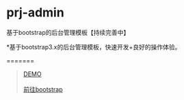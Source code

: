 # prj-admin
基于bootstrap的后台管理模板【持续完善中】

*基于bootstrap3.x的后台管理模板，快速开发+良好的操作体验。

=======
> [DEMO](http://bcqtt.github.io/prj-admin/)<br />  
> [前往bootstrap](http://www.bootcss.com/)<br />  

